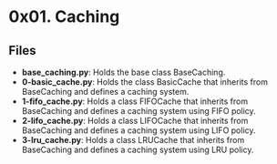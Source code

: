 # 0x01. Caching
## Files
- **base_caching.py**: Holds the base class BaseCaching.
- **0-basic_cache.py**: Holds the class BasicCache that inherits from BaseCaching and defines a caching system.
- **1-fifo_cache.py**: Holds a class FIFOCache that inherits from BaseCaching and defines a caching system using FIFO policy.
- **2-lifo_cache.py**: Holds a class LIFOCache that inherits from BaseCaching and defines a caching system using LIFO policy.
- **3-lru_cache.py**: Holds a class LRUCache that inherits from BaseCaching and defines a caching system using LRU policy.
